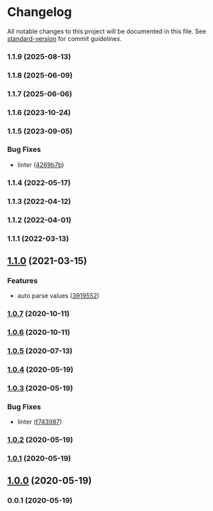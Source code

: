 # Changelog

All notable changes to this project will be documented in this file. See [standard-version](https://github.com/conventional-changelog/standard-version) for commit guidelines.

### 1.1.9 (2025-08-13)

### 1.1.8 (2025-06-09)

### 1.1.7 (2025-06-06)

### 1.1.6 (2023-10-24)

### 1.1.5 (2023-09-05)


### Bug Fixes

* linter ([4269b7b](https://github.com/Kikobeats/miconfig/commit/4269b7bd2a8492011eb2e5368dfaeff780c4177c))

### 1.1.4 (2022-05-17)

### 1.1.3 (2022-04-12)

### 1.1.2 (2022-04-01)

### 1.1.1 (2022-03-13)

## [1.1.0](https://github.com/Kikobeats/miconfig/compare/v1.0.7...v1.1.0) (2021-03-15)


### Features

* auto parse values ([3919552](https://github.com/Kikobeats/miconfig/commit/3919552bcfbf1f1791a54f22d6bbc50044d6811a))

### [1.0.7](https://github.com/Kikobeats/miconfig/compare/v1.0.6...v1.0.7) (2020-10-11)

### [1.0.6](https://github.com/Kikobeats/miconfig/compare/v1.0.5...v1.0.6) (2020-10-11)

### [1.0.5](https://github.com/Kikobeats/miconfig/compare/v1.0.4...v1.0.5) (2020-07-13)

### [1.0.4](https://github.com/Kikobeats/miconfig/compare/v1.0.3...v1.0.4) (2020-05-19)

### [1.0.3](https://github.com/Kikobeats/miconfig/compare/v1.0.2...v1.0.3) (2020-05-19)


### Bug Fixes

* linter ([f743987](https://github.com/Kikobeats/miconfig/commit/f7439874bea5f8da3f4c5935e77f6b6db7bca9a6))

### [1.0.2](https://github.com/Kikobeats/miconfig/compare/v1.0.1...v1.0.2) (2020-05-19)

### [1.0.1](https://github.com/Kikobeats/miconfig/compare/v1.0.0...v1.0.1) (2020-05-19)

## [1.0.0](https://github.com/Kikobeats/miconfig/compare/v0.0.1...v1.0.0) (2020-05-19)

### 0.0.1 (2020-05-19)
